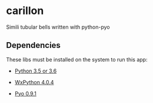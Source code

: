 # carillon

Simili tubular bells written with python-pyo

## Dependencies

These libs must be installed on the system to run this app:

- [Python 3.5 or 3.6](https://www.python.org/downloads/)

- [WxPython 4.0.4](https://www.wxpython.org/pages/downloads/)

- [Pyo 0.9.1](http://ajaxsoundstudio.com/software/pyo/)
